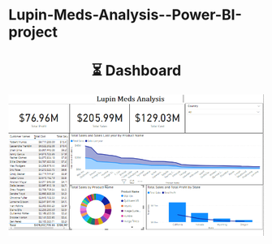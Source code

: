 # Lupin-Meds-Analysis--Power-BI-project


<h1 align="center">⏳ Dashboard</h1>

![alt-text](https://github.com/SamruddhiS98/Lupin-Meds-Analysis--Power-BI-project/blob/main/Screenshot%20(1015).png)



